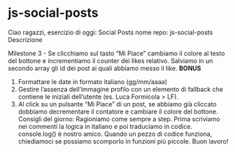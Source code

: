 # js-social-posts
Ciao ragazzi,
esercizio di oggi: Social Posts
nome repo: js-social-posts
Descrizione

Milestone 3 - Se clicchiamo sul tasto “Mi Piace” cambiamo il colore al testo del bottone e incrementiamo il counter dei likes relativo.
Salviamo in un secondo array gli id dei post ai quali abbiamo messo il like.
**BONUS**
1. Formattare le date in formato italiano (gg/mm/aaaa)
2. Gestire l’assenza dell’immagine profilo con un elemento di fallback che contiene le iniziali dell’utente (es. Luca Formicola > LF).
3. Al click su un pulsante “Mi Piace” di un post, se abbiamo già cliccato dobbiamo decrementare il contatore e cambiare il colore del bottone.
Consigli del giorno:
Ragioniamo come sempre a step.
Prima scriviamo nei commenti la logica in italiano e poi traduciamo in codice.
console.log() è nostro amico.
Quando un pezzo di codice funziona, chiediamoci se possiamo scomporlo in funzioni più piccole.
Buon lavoro!